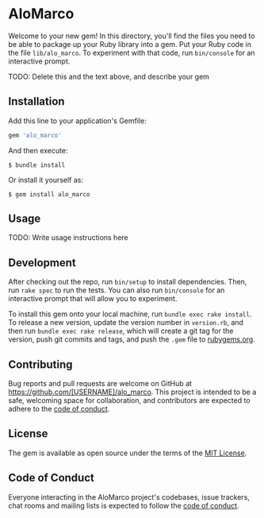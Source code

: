 # AloMarco

Welcome to your new gem! In this directory, you'll find the files you need to be able to package up your Ruby library into a gem. Put your Ruby code in the file `lib/alo_marco`. To experiment with that code, run `bin/console` for an interactive prompt.

TODO: Delete this and the text above, and describe your gem

## Installation

Add this line to your application's Gemfile:

```ruby
gem 'alo_marco'
```

And then execute:

    $ bundle install

Or install it yourself as:

    $ gem install alo_marco

## Usage

TODO: Write usage instructions here

## Development

After checking out the repo, run `bin/setup` to install dependencies. Then, run `rake spec` to run the tests. You can also run `bin/console` for an interactive prompt that will allow you to experiment.

To install this gem onto your local machine, run `bundle exec rake install`. To release a new version, update the version number in `version.rb`, and then run `bundle exec rake release`, which will create a git tag for the version, push git commits and tags, and push the `.gem` file to [rubygems.org](https://rubygems.org).

## Contributing

Bug reports and pull requests are welcome on GitHub at https://github.com/[USERNAME]/alo_marco. This project is intended to be a safe, welcoming space for collaboration, and contributors are expected to adhere to the [code of conduct](https://github.com/[USERNAME]/alo_marco/blob/master/CODE_OF_CONDUCT.md).


## License

The gem is available as open source under the terms of the [MIT License](https://opensource.org/licenses/MIT).

## Code of Conduct

Everyone interacting in the AloMarco project's codebases, issue trackers, chat rooms and mailing lists is expected to follow the [code of conduct](https://github.com/[USERNAME]/alo_marco/blob/master/CODE_OF_CONDUCT.md).
